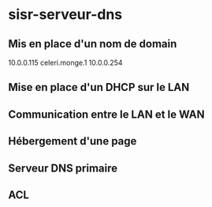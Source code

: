 # sisr-serveur-dns

## Mis en place d'un nom de domain

10.0.0.115
celeri.monge.1
10.0.0.254

## Mise en place d'un DHCP sur le LAN
## Communication entre le LAN et le WAN
## Hébergement d'une page
## Serveur DNS primaire
## ACL
